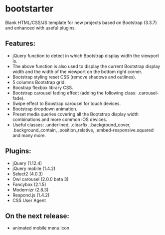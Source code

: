 # bootstarter

Blank HTML/CSS/JS template for new projects based on Bootstrap (3.3.7) and enhanced with useful plugins.

## Features:
* jQuery function to detect in which Bootstrap display width the viewport is.
* The above function is also used to display the current Bootstrap display width and the width of the viewport on the bottom right corner.
* Bootstrap styling reset CSS (remove shadows and outlines).
* 5 columns Bootstrap grid.
* Boostrap flexbox library CSS.
* Bootstrap carousel fading effect (adding the following class: .carousel-fade).
* Swipe effect to Boostrap carousel for touch devices.
* Bootstrap dropdown animation.
* Preset media queries covering all the Bootstrap display width combinations and more common iOS devices.
* Useful classes: .underlined, .clearfix, .background_cover, .background_contain, .position_relative, .embed-responsive.squared and many more.

## Plugins:
* jQuery (1.12.4)
* jQuery mobile (1.4.2)
* Select2 (4.0.3)
* Owl carousel (2.0.0 beta 3)
* Fancybox (2.1.5)
* Modernizr (2.8.3)
* Respond.js (1.4.2)
* CSS User Agent

## On the next release:
* animated mobile menu icon
